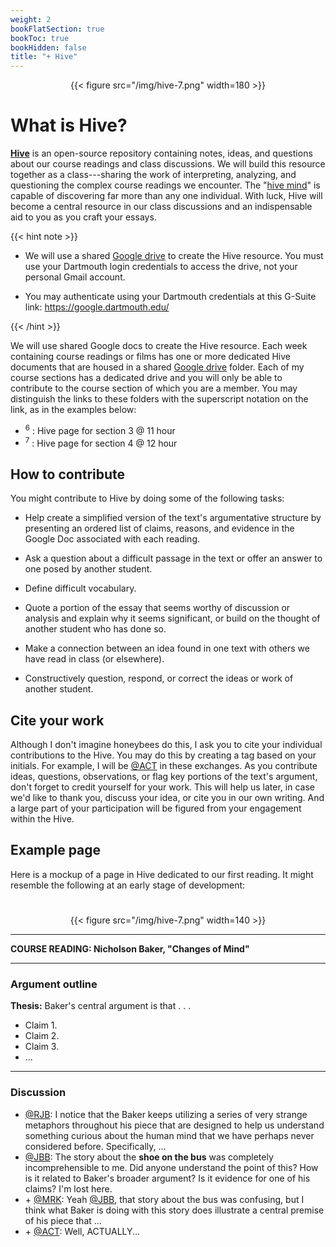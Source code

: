 ```yaml
---
weight: 2
bookFlatSection: true
bookToc: true
bookHidden: false
title: "+ Hive"
---
```


<div style="text-align:center">{{< figure src="/img/hive-7.png" width=180 >}}</div>
 
# What is Hive?

[**Hive**](https://google.dartmouth.edu) is an open-source repository containing notes, ideas, and questions about our course readings and class discussions. We will build this resource together as a class---sharing the work of interpreting, analyzing, and questioning the complex course readings we encounter. The "[hive mind](https://www.merriam-webster.com/dictionary/hive%20mind)" is capable of discovering far more than any one individual. With luck, Hive will become a central resource in our class discussions and an indispensable aid to you as you craft your essays.

{{< hint note >}}
- We will use a shared <i class="fab fa-google-drive"></i> [Google drive](https://google.dartmouth.edu/) to create the Hive resource. You must use your Dartmouth login credentials to access the drive, not your personal Gmail account. 

- You may authenticate using your Dartmouth credentials at this G-Suite link: https://google.dartmouth.edu/

{{< /hint >}}

We will use shared Google docs to create the Hive resource. Each week containing course readings or films has one or more dedicated Hive documents that are housed in a shared <i class="fab fa-google-drive"></i> [Google drive](https://google.dartmouth.edu/) folder. Each of my course sections has a dedicated drive and you will only be able to contribute to the course section of which you are a member. You may distinguish the links to these folders with the superscript notation on the link, as in the examples below:

- <i class="fab fa-forumbee"></i> <sup>6</sup> : Hive page for section 3 @ 11 hour
- <i class="fab fa-forumbee"></i> <sup>7</sup> : Hive page for section 4 @ 12 hour


## How to contribute

You might contribute to Hive by doing some of the following tasks:

- Help create a simplified version of the text's argumentative structure by presenting an ordered list of claims, reasons, and evidence in the Google Doc associated with each reading. 

- Ask a question about a difficult passage in the text or offer an answer to one posed by another student.

- Define difficult vocabulary.

- Quote a portion of the essay that seems worthy of discussion or analysis and explain why it seems significant, or build on the thought of another student who has done so. 

- Make a connection between an idea found in one text with others we have read in class (or elsewhere).

- Constructively question, respond, or correct the ideas or work of another student.


## Cite your work

Although I don't imagine honeybees do this, I ask you to cite your individual contributions to the Hive. You may do this by creating a tag based on your initials. For example, I will be [@ACT]() in these exchanges. As you contribute ideas, questions, observations, or flag key portions of the text's argument, don't forget to credit yourself for your work. This will help us later, in case we'd like to thank you, discuss your idea, or cite you in our own writing. And a large part of your participation will be figured from your engagement within the Hive.

## Example page

Here is a mockup of a page in Hive dedicated to our first reading. It might resemble the following at an early stage of development:

#

<div class="container">
        <div class="raised-edge">

<div style="text-align:center">{{< figure src="/img/hive-7.png" width=140 >}}</div>

---

**COURSE READING: Nicholson Baker, "Changes of Mind"**

---

### Argument outline

**Thesis:** Baker's central argument is that . . .
- Claim 1.
- Claim 2.
- Claim 3.
- ...

---

### Discussion

- [@RJB](): I notice that the Baker keeps utilizing a series of very strange metaphors throughout his piece that are designed to help us understand something curious about the human mind that we have perhaps never considered before. Specifically, ...
- [@JBB](): The story about the **shoe on the bus** was completely incomprehensible to me. Did anyone understand the point of this? How is it related to Baker's broader argument? Is it evidence for one of his claims? I'm lost here.
- \+ [@MRK](): Yeah [@JBB](), that story about the bus was confusing, but I think what Baker is doing with this story does illustrate a central premise of his piece that ...
- \+ [@ACT](): Well, ACTUALLY...
          <div class="edge-shadow"></div>
        </div>
      </div>

#

